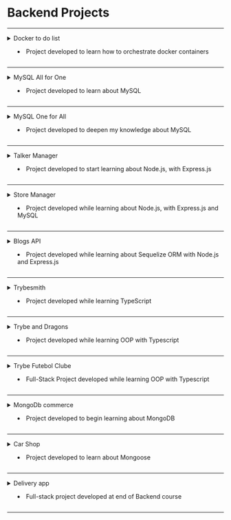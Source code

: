 # Backend Projects

<hr>
<details>
  <summary> Docker to do list

   - Project developed to learn how to orchestrate docker containers

  </summary>
  <a href=https://github.com/gabrielraeder/back-end-projects/tree/main/docker-todo-list>🔗 docker-todo-list</a>
</details>
<hr>

<details>
  <summary> MySQL All for One

   - Project developed to learn about MySQL

  </summary>
  <a href=https://github.com/gabrielraeder/back-end-projects/tree/main/mysql-all-for-one>🔗 mysql-all-for-one</a>
</details>
<hr>

<details>
  <summary> MySQL One for All

   - Project developed to deepen my knowledge about MySQL

  </summary>
  <a href=https://github.com/gabrielraeder/back-end-projects/tree/main/mysql-one-for-all>🔗 mysql-one-for-all</a>
</details>
<hr>

<details>
  <summary> Talker Manager

   - Project developed to start learning about Node.js, with Express.js

  </summary>
  <a href=https://github.com/gabrielraeder/back-end-projects/tree/main/talker-manager>🔗 talker-manager</a>
</details>
<hr>

<details>
  <summary> Store Manager

   - Project developed while learning about Node.js, with Express.js and MySQL

  </summary>
  <a href=https://github.com/gabrielraeder/back-end-projects/tree/main/store-manager>🔗 store-manager</a>
</details>
<hr>

<details>
  <summary> Blogs API

   - Project developed while learning about Sequelize ORM with Node.js and Express.js

  </summary>
  <a href=https://github.com/gabrielraeder/back-end-projects/tree/main/blogs-api>🔗 blogs-api</a>
</details>
<hr>

<details>
  <summary> Trybesmith

   - Project developed while learning TypeScript

  </summary>
  <a href=https://github.com/gabrielraeder/back-end-projects/tree/main/trybesmith>🔗 trybesmith</a>
</details>
<hr>

<details>
  <summary> Trybe and Dragons

   - Project developed while learning OOP with Typescript

  </summary>
  <a href=https://github.com/gabrielraeder/back-end-projects/tree/main/trybers-dragons>🔗 trybers-dragons</a>
</details>
<hr>

<details>
  <summary> Trybe Futebol Clube

   - Full-Stack Project developed while learning OOP with Typescript

  </summary>
  <a href=https://github.com/gabrielraeder/back-end-projects/tree/main/trybe-futebol-clube>🔗 trybe-futebol-clube</a>
</details>
<hr>

<details>
  <summary> MongoDb commerce

   - Project developed to begin learning about MongoDB

  </summary>
  <a href=https://github.com/gabrielraeder/back-end-projects/tree/main/mongodb-commerce>🔗 mongodb-commerce</a>
</details>
<hr>

<details>
  <summary> Car Shop

   - Project developed to learn about Mongoose

  </summary>
  <a href=https://github.com/gabrielraeder/back-end-projects/tree/main/car-shop>🔗 car-shop</a>
</details>
<hr>

<details>
  <summary> Delivery app

   - Full-stack project developed at end of Backend course

  </summary>
  <a href=https://github.com/gabrielraeder/Delivery-app>🔗 delivery-app</a>
</details>
<hr>